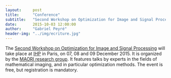 ```yaml
---
layout:     post
title:      "Conference"
subtitle:   "Second Workshop on Optimization for Image and Signal Processing"
date:       2015-10-03 12:00:00
author:     "Gabriel Peyré"
header-img: "../img/ecriture.jpg"
---
```


The [Second Workshop on Optimization for Image and Signal Processing](http://www.lss.supelec.fr/MaoriWorkshop/) will take place at [IHP](http://www.ihp.fr/) in Paris, on  07, 08 and 09 December 2015. It is organized by the [MAORI research group](http://webpages.lss.supelec.fr/perso/matthieu.kowalski/?MAORI). It features talks by experts in the fields of mathematical imaging, and in particular optimization methods. The event is free, but registration is mandatory.
